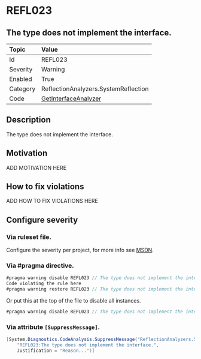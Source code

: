 # REFL023
## The type does not implement the interface.

| Topic    | Value
| :--      | :--
| Id       | REFL023
| Severity | Warning
| Enabled  | True
| Category | ReflectionAnalyzers.SystemReflection
| Code     | [GetInterfaceAnalyzer](https://github.com/DotNetAnalyzers/ReflectionAnalyzers/blob/master/ReflectionAnalyzers/NodeAnalzers/GetInterfaceAnalyzer.cs)

## Description

The type does not implement the interface.

## Motivation

ADD MOTIVATION HERE

## How to fix violations

ADD HOW TO FIX VIOLATIONS HERE

<!-- start generated config severity -->
## Configure severity

### Via ruleset file.

Configure the severity per project, for more info see [MSDN](https://msdn.microsoft.com/en-us/library/dd264949.aspx).

### Via #pragma directive.
```C#
#pragma warning disable REFL023 // The type does not implement the interface.
Code violating the rule here
#pragma warning restore REFL023 // The type does not implement the interface.
```

Or put this at the top of the file to disable all instances.
```C#
#pragma warning disable REFL023 // The type does not implement the interface.
```

### Via attribute `[SuppressMessage]`.

```C#
[System.Diagnostics.CodeAnalysis.SuppressMessage("ReflectionAnalyzers.SystemReflection", 
    "REFL023:The type does not implement the interface.", 
    Justification = "Reason...")]
```
<!-- end generated config severity -->